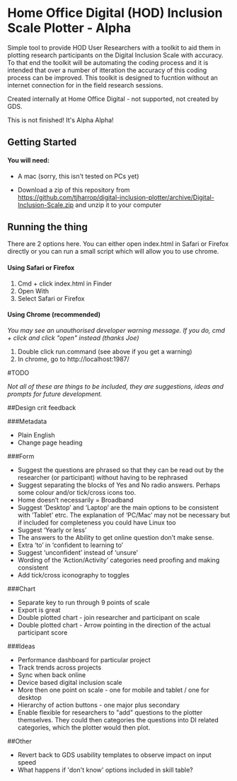 # Home Office Digital (HOD) Inclusion Scale Plotter - Alpha
Simple tool to provide HOD User Researchers with a toolkit to aid them in plotting research participants on the Digital Inclusion Scale with accuracy. To that end the toolkit will be automating the coding process and it is intended that over a number of itteration the accuracy of this coding process can be improved. This toolkit is designed to fucntion without an internet connection for in the field research sessions. 

Created internally at Home Office Digital - not supported, not created by GDS.

This is not finished! It's Alpha Alpha!

## Getting Started

#### You will need:
- A mac (sorry, this isn't tested on PCs yet)

- Download a zip of this repository from https://github.com/tjharrop/digital-inclusion-plotter/archive/Digital-Inclusion-Scale.zip and unzip it to your computer

## Running the thing

There are 2 options here. You can either open index.html in Safari or Firefox directly or you can run a small script which will allow you to use chrome.

#### Using Safari or Firefox
1. Cmd + click index.html in Finder
2. Open With
3. Select Safari or Firefox

#### Using Chrome (recommended)

_You may see an unauthorised developer warning message. If you do, cmd + click and click "open" instead (thanks Joe)_

1. Double click run.command (see above if you get a warning)
2. In chrome, go to http://localhost:1987/

#TODO

_Not all of these are things to be included, they are suggestions, ideas and prompts for future development._

##Design crit feedback

###Metadata
- Plain English
- Change page heading

###Form
- Suggest the questions are phrased so that they can be read out by the researcher (or participant) without having to be rephrased
- Suggest separating the blocks of Yes and No radio answers. Perhaps some colour and/or tick/cross icons too.
- Home doesn’t necessarily = Broadband
- Suggest ‘Desktop’ and ‘Laptop’ are the main options to be consistent with ’Tablet’ etrc. The explanation of ‘PC/Mac’ may not be necessary but if included for completeness you could have Linux too
- Suggest ‘Yearly or less’
- The answers to the Ability to get online  question don’t make sense.
- Extra ‘to’ in ‘confident to learning to’
- Suggest ‘unconfident’ instead of ‘unsure’
- Wording of the ‘Action/Activity’ categories need proofing and making consistent
- Add tick/cross iconography to toggles

###Chart
- Separate key to run through 9 points of scale
- Export is great
- Double plotted chart - join researcher and participant on scale
- Double plotted chart - Arrow pointing in the direction of the actual participant score

###Ideas
- Performance dashboard for particular project
- Track trends across projects
- Sync when back online
- Device based digital inclusion scale
- More then one point on scale - one for mobile and tablet / one for desktop
- Hierarchy of action buttons - one major plus secondary
- Enable flexible for researchers to "add" questions to the plotter themselves. They could then categories the questions into DI related categories, which the plotter would then plot.

##Other
- Revert back to GDS usability templates to observe impact on input speed
- What happens if 'don't know' options included in skill table?